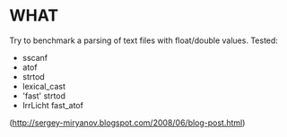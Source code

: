 WHAT
====

Try to benchmark a parsing of text files with float/double values.
Tested:
 - sscanf
 - atof
 - strtod
 - lexical_cast
 - 'fast' strtod
 - IrrLicht fast_atof

(http://sergey-miryanov.blogspot.com/2008/06/blog-post.html)
